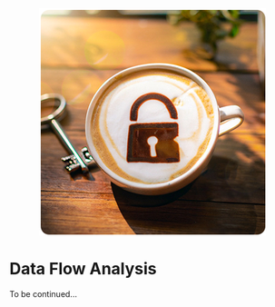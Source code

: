 <p align="center"> 
	<img alt="Data Flow Analysis" src="profile/coffeeflowanalysis.png">
</p>

# Data Flow Analysis

To be continued...
